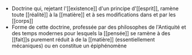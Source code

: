 - Doctrine qui, rejetant l'[[existence]] d'un principe d'[[esprit]], ramène toute [[réalité]] à la [[matière]] et à ses modifications dans et par les [[corps]]
- Forme de cette doctrine, professée par des philosophes de l'Antiquité et des temps modernes pour lesquels la [[pensée]] se ramène à des [[fait]]s purement réduit à de la [[matière]] (essentiellement mécaniques) ou en constitue un épiphénomène